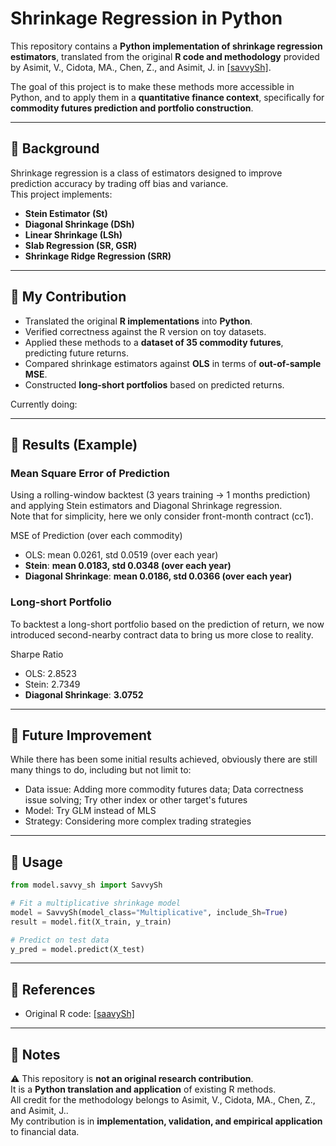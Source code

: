 # Shrinkage Regression in Python

This repository contains a **Python implementation of shrinkage regression estimators**, translated from the original **R code and methodology** provided by Asimit, V., Cidota, MA., Chen, Z., and Asimit, J. in [\[savvySh\]](https://github.com/Ziwei-ChenChen/savvySh/tree/main).  

The goal of this project is to make these methods more accessible in Python, and to apply them in a **quantitative finance context**, specifically for **commodity futures prediction and portfolio construction**.  

---

## 🔹 Background

Shrinkage regression is a class of estimators designed to improve prediction accuracy by trading off bias and variance.  
This project implements:  

- **Stein Estimator (St)**  
- **Diagonal Shrinkage (DSh)**  
- **Linear Shrinkage (LSh)**  
- **Slab Regression (SR, GSR)**  
- **Shrinkage Ridge Regression (SRR)**  

---

## 🔹 My Contribution

- Translated the original **R implementations** into **Python**.  
- Verified correctness against the R version on toy datasets.  
- Applied these methods to a **dataset of 35 commodity futures**, predicting future returns.   
- Compared shrinkage estimators against **OLS** in terms of **out-of-sample MSE**.  
- Constructed **long-short portfolios** based on predicted returns.

Currently doing:
 

---

## 🔹 Results (Example)

### Mean Square Error of Prediction

Using a rolling-window backtest (3 years training → 1 months prediction) and applying Stein estimators and Diagonal Shrinkage regression.  
Note that for simplicity, here we only consider front-month contract (cc1).

MSE of Prediction (over each commodity)
- OLS: mean 0.0261, std 0.0519 (over each year)  
- **Stein**: **mean 0.0183, std 0.0348 (over each year)**
- **Diagonal Shrinkage**: **mean 0.0186, std 0.0366 (over each year)** 

### Long-short Portfolio

To backtest a long-short portfolio based on the prediction of return, we now introduced second-nearby contract data to bring us more close to reality.

Sharpe Ratio
- OLS: 2.8523
- Stein: 2.7349
- **Diagonal Shrinkage**: **3.0752**

---

## 🔹 Future Improvement

While there has been some initial results achieved, obviously there are still many things to do, including but not limit to:
- Data issue: Adding more commodity futures data; Data correctness issue solving; Try other index or other target's futures
- Model: Try GLM instead of MLS
- Strategy: Considering more complex trading strategies

---

## 🔹 Usage

```python
from model.savvy_sh import SavvySh

# Fit a multiplicative shrinkage model
model = SavvySh(model_class="Multiplicative", include_Sh=True)
result = model.fit(X_train, y_train)

# Predict on test data
y_pred = model.predict(X_test)
```

---

## 🔹 References

- Original R code: [\[saavySh\]](https://github.com/Ziwei-ChenChen/savvySh/tree/main)  

---

## 🔹 Notes

⚠️ This repository is **not an original research contribution**.  
It is a **Python translation and application** of existing R methods.  
All credit for the methodology belongs to Asimit, V., Cidota, MA., Chen, Z., and Asimit, J..  
My contribution is in **implementation, validation, and empirical application** to financial data.  
